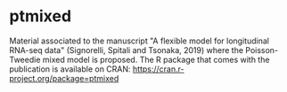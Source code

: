 # ptmixed
Material associated to the manuscript "A flexible model for longitudinal RNA-seq data" (Signorelli, Spitali and Tsonaka, 2019) where the Poisson-Tweedie mixed model is proposed.
The R package that comes with the publication is available on CRAN: https://cran.r-project.org/package=ptmixed
